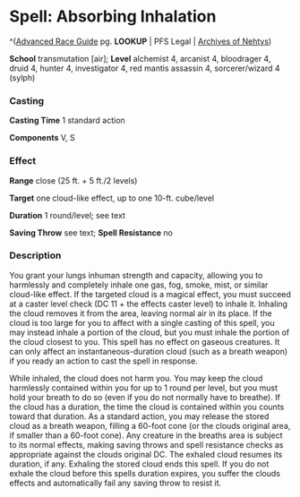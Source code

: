 # Spell: Absorbing Inhalation

^([Advanced Race Guide][ss-absorbing-inhalation] pg. **LOOKUP** | PFS Legal | [Archives of Nehtys][sn-absorbing-inhalation])

**School** transmutation [air]; **Level** alchemist 4, arcanist 4, bloodrager 4, druid 4, hunter 4, investigator 4, red mantis assassin 4, sorcerer/wizard 4 (sylph)

### Casting

**Casting Time** 1 standard action  

**Components** V, S

### Effect

**Range** close (25 ft. + 5 ft./2 levels)  

**Target** one cloud-like effect, up to one 10-ft. cube/level  

**Duration** 1 round/level; see text  

**Saving Throw** see text; **Spell Resistance** no

### Description

You grant your lungs inhuman strength and capacity, allowing you to harmlessly and completely inhale one gas, fog, smoke, mist, or similar cloud-like effect. If the targeted cloud is a magical effect, you must succeed at a caster level check (DC 11 + the effects caster level) to inhale it. Inhaling the cloud removes it from the area, leaving normal air in its place. If the cloud is too large for you to affect with a single casting of this spell, you may instead inhale a portion of the cloud, but you must inhale the portion of the cloud closest to you. This spell has no effect on gaseous creatures. It can only affect an instantaneous-duration cloud (such as a breath weapon) if you ready an action to cast the spell in response.  

While inhaled, the cloud does not harm you. You may keep the cloud harmlessly contained within you for up to 1 round per level, but you must hold your breath to do so (even if you do not normally have to breathe). If the cloud has a duration, the time the cloud is contained within you counts toward that duration. As a standard action, you may release the stored cloud as a breath weapon, filling a 60-foot cone (or the clouds original area, if smaller than a 60-foot cone). Any creature in the breaths area is subject to its normal effects, making saving throws and spell resistance checks as appropriate against the clouds original DC. The exhaled cloud resumes its duration, if any. Exhaling the stored cloud ends this spell. If you do not exhale the cloud before this spells duration expires, you suffer the clouds effects and automatically fail any saving throw to resist it.

[ss-absorbing-inhalation]: http://paizo.com/products/btpy8rv2
[sn-absorbing-inhalation]: http://www.archivesofnethys.com/SpellDisplay.aspx?ItemName=Absorbing%20Inhalation